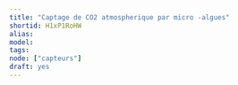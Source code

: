 ```yaml
---
title: "Captage de CO2 atmospherique par micro -algues"
shortid: H1xP1RoHW
alias:
model:
tags:
node: ["capteurs"]
draft: yes
---
```

